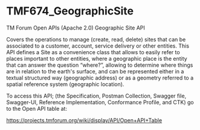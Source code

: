 # TMF674_GeographicSite
TM Forum Open APIs (Apache 2.0) Geographic Site API

Covers the operations to manage (create, read, delete) sites that can be associated to a customer, account, service delivery or other entities. This API defines a Site as a convenience class that allows to easily refer to places important to other entities, where a geographic place is the  entity that can answer the question “where?”, allowing to determine where things are in relation to the earth's surface, and can be represented either in a textual structured way (geographic address) or as a geometry referred to a  spatial reference system (geographic location).

To access this API; (the Specification, Postman Collection, Swagger file, Swagger-UI, Reference Implementation, Conformance Profile, and CTK) go to the Open API table at:

https://projects.tmforum.org/wiki/display/API/Open+API+Table
